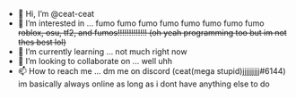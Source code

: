 - 👋 Hi, I’m @ceat-ceat
- 👀 I’m interested in ... fumo fumo fumo fumo fumo fumo fumo fumo  ~~roblox, osu, tf2, and fumos!!!!!!!!!!!!! (oh yeah programming too but im not thes best lol)~~
- 🌱 I’m currently learning ... not much right now
- 💞️ I’m looking to collaborate on ... well uhh
- 📫 How to reach me ... dm me on discord (ceat(mega stupid)jjjjjjjjj#6144) im basically always online as long as i dont have anything else to do

<!---
ceat-ceat/ceat-ceat is a ✨ special ✨ repository because its `README.md` (this file) appears on your GitHub profile.
You can click the Preview link to take a look at your changes.
--->
